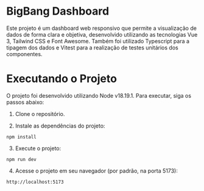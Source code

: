 # BigBang Dashboard

Este projeto é um dashboard web responsivo que permite a visualização de dados de forma clara e objetiva, desenvolvido utilizando as tecnologias Vue 3, Tailwind CSS e Font Awesome. Também foi utilizado Typescript para a tipagem dos dados e Vitest para a realização de testes unitários dos componentes.

# Executando o Projeto

O projeto foi desenvolvido utilizando Node v18.19.1. Para executar, siga os passos abaixo:

1. Clone o repositório.

2. Instale as dependências do projeto:

```
npm install
```

3. Execute o projeto:

```
npm run dev
```

4. Acesse o projeto em seu navegador (por padrão, na porta 5173):

```
http://localhost:5173
```
